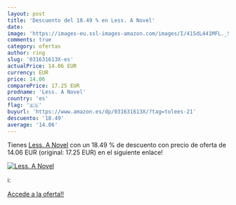 ```yaml
---
layout: post
title: 'Descuento del 18.49 % en Less. A Novel'
date: 
image: 'https://images-eu.ssl-images-amazon.com/images/I/41SdL441MFL._SL200_.jpg'
comments: true
category: ofertas
author: ring
slug: '031631613X-es'
actualPrice: 14.06 EUR
currency: EUR
price: 14.06
comparePrice: 17.25 EUR
prodname: 'Less. A Novel'
country: 'es'
flag: '🇪🇸'
buyurl: 'https://www.amazon.es/dp/031631613X/?tag=tolees-21'
descuento: '18.49'
average: '14.06'
---
```


Tienes [Less. A Novel](https://www.amazon.es/dp/031631613X/?tag=tolees-21) con un 18.49 % de descuento con precio de oferta de 14.06 EUR (original: 17.25 EUR) en el siguiente enlace!

[![Less. A Novel](https://images-eu.ssl-images-amazon.com/images/I/41SdL441MFL._SL200_.jpg)](https://www.amazon.es/dp/031631613X/?tag=tolees-21)

ℹ️:


[Accede a la oferta!!](https://www.amazon.es/dp/031631613X/?tag=tolees-21)
